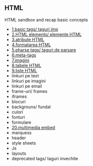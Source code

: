 ##  HTML
HTML sandbox and recap basic concepts
* [1.basic tags/ taguri imp](https://github.com/SharpAdder/HTML/blob/main/1.basic-tags.html)
* [2.HTML elements/ elemente HTML](https://github.com/SharpAdder/HTML/blob/main/2.elemente.html)
* [3.atribute HTML](https://github.com/SharpAdder/HTML/blob/main/3.atribute.html)
* [4.formatarea HTML](https://github.com/SharpAdder/HTML/blob/main/4.formatarea.html)
* [5.pharse tags/ taguri de parsare](https://github.com/SharpAdder/HTML/blob/main/5.pharse-tags.html)
* [6.meta-tags](https://github.com/SharpAdder/HTML/blob/main/6.taguri-meta.html)
* [7.imagini](https://github.com/SharpAdder/HTML/blob/main/7.imagini.html)
* [8.tabele HTML](https://github.com/SharpAdder/HTML/blob/main/8.tabele.html)
* [9.liste HTML](https://github.com/SharpAdder/HTML/blob/main/9.liste.html)
* linkuri pe text
* linkuri pe imagini
* linkuri pe email
* frame-uri/ frames 
* iframes
* blocuri
* backgrouns/ fundal
* culori
* fonturi
* formulare
* [20.multimedia embed](https://github.com/SharpAdder/HTML/blob/main/20.multimedia.html)
* marquess
* header
* style sheets
* Js
* layouts
* deprecated tags/ taguri invechite 
